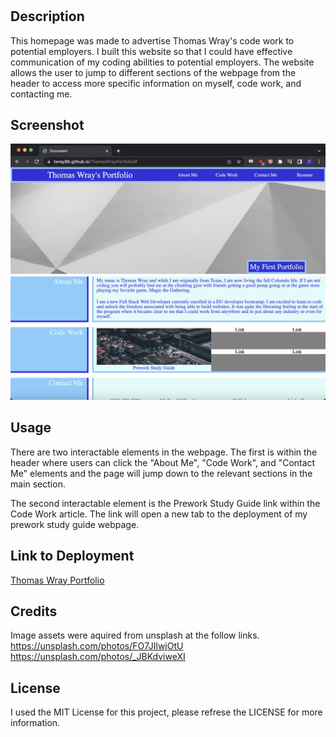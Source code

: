 # <Thomas Wray Portfolio>

## Description

This homepage was made to advertise Thomas Wray's code work to potential employers. I built this website so that I could have effective communication of my coding abilities to potential employers. The website allows the user to jump to different sections of the webpage from the header to access more specific information on myself, code work, and contacting me.

## Screenshot

![Deployment](./assets/images/Portfolio-Deployment.png)

## Usage

There are two interactable elements in the webpage. The first is within the header where users can click the "About Me", "Code Work", and "Contact Me" elements and the page will jump down to the relevant sections in the main section.

The second interactable element is the Prework Study Guide link within the Code Work article. The link will open a new tab to the deployment of my prework study guide webpage.

## Link to Deployment

[Thomas Wray Portfolio](https://twray95.github.io/ThomasWrayPortfolio/)

## Credits

Image assets were aquired from unsplash at the follow links.
https://unsplash.com/photos/FO7JIlwjOtU
https://unsplash.com/photos/_JBKdviweXI

## License

I used the MIT License for this project, please refrese the LICENSE for more information.
